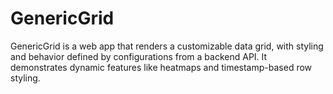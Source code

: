 # GenericGrid
GenericGrid is a web app that renders a customizable data grid, with styling and behavior defined by configurations from a backend API. It demonstrates dynamic features like heatmaps and timestamp-based row styling.
